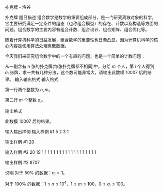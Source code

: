 



扑克牌 - 洛谷














扑克牌
题目描述
组合数学是数学的重要组成部分，是一门研究离散对象的科学，它主要研究满足一定条件的组态（也称组合模型）的存在、计数以及构造等方面的问题。组合数学的主要内容有组合计数、组合设计、组合矩阵、组合优化等。

随着计算机科学的日益发展，组合数学的重要性也日渐凸显，因为计算机科学的核心内容是使用算法处理离散数据。

今天我们来研究组合数学中的一个有趣的问题，也是一个简单的计数问题：

从一副含有 $n$ 张的扑克牌(每张扑克牌都不相同)中，分给 $m$ 个人，第 $i$ 个人得到 $a_i$ 张牌，求一共有几种分法，这个数可能非常大，请输出此数模 $10007$ 后的结果。
输入输出格式
输入格式

第一行两个整数为 $n,m$。

第二行 $m$ 个整数 $a_i$。

输出格式

此数模 $10007$ 后的结果。

输入输出样例
输入样例 #1
5 2
3 1

输出样例 #1
20

输入样例 #2
20 19
1 1 1 1 1 1 1 1 1 1 1 1 1 1 1 1 1 1 1

输出样例 #2
8707

说明
对于 $50\%$ 的数据：$a_i=1$。

对于 $100\%$ 的数据：$1 \leq n \leq 10^4$，$1 \leq m \leq 100$，$0 \leq a_i \leq 100$。








